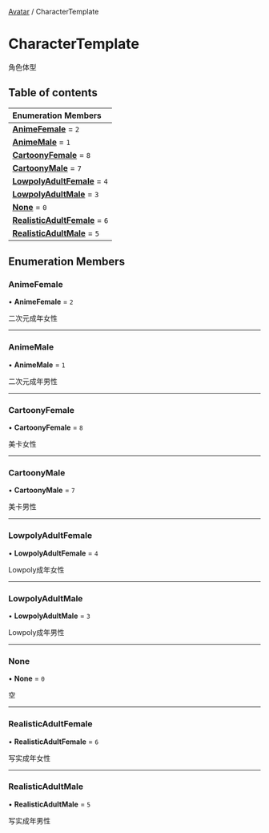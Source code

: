 [Avatar](../groups/Core.Avatar.md) / CharacterTemplate

# CharacterTemplate <Badge type="tip" text="Enumeration" /> <Score text="CharacterTemplate" />

角色体型

## Table of contents

| Enumeration Members |
| :-----|
| **[AnimeFemale](mw.CharacterTemplate.md#animefemale)** = ``2`` <br> |
| **[AnimeMale](mw.CharacterTemplate.md#animemale)** = ``1`` <br> |
| **[CartoonyFemale](mw.CharacterTemplate.md#cartoonyfemale)** = ``8`` <br> |
| **[CartoonyMale](mw.CharacterTemplate.md#cartoonymale)** = ``7`` <br> |
| **[LowpolyAdultFemale](mw.CharacterTemplate.md#lowpolyadultfemale)** = ``4`` <br> |
| **[LowpolyAdultMale](mw.CharacterTemplate.md#lowpolyadultmale)** = ``3`` <br> |
| **[None](mw.CharacterTemplate.md#none)** = ``0`` <br> |
| **[RealisticAdultFemale](mw.CharacterTemplate.md#realisticadultfemale)** = ``6`` <br> |
| **[RealisticAdultMale](mw.CharacterTemplate.md#realisticadultmale)** = ``5`` <br> |

## Enumeration Members

### AnimeFemale <Score text="AnimeFemale" /> 

• **AnimeFemale** = ``2``

二次元成年女性

___

### AnimeMale <Score text="AnimeMale" /> 

• **AnimeMale** = ``1``

二次元成年男性

___

### CartoonyFemale <Score text="CartoonyFemale" /> 

• **CartoonyFemale** = ``8``

美卡女性

___

### CartoonyMale <Score text="CartoonyMale" /> 

• **CartoonyMale** = ``7``

美卡男性

___

### LowpolyAdultFemale <Score text="LowpolyAdultFemale" /> 

• **LowpolyAdultFemale** = ``4``

Lowpoly成年女性

___

### LowpolyAdultMale <Score text="LowpolyAdultMale" /> 

• **LowpolyAdultMale** = ``3``

Lowpoly成年男性

___

### None <Score text="None" /> 

• **None** = ``0``

空

___

### RealisticAdultFemale <Score text="RealisticAdultFemale" /> 

• **RealisticAdultFemale** = ``6``

写实成年女性

___

### RealisticAdultMale <Score text="RealisticAdultMale" /> 

• **RealisticAdultMale** = ``5``

写实成年男性
